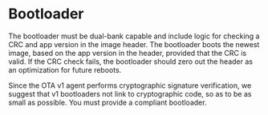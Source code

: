 # Bootloader<a name="porting-bootloader"></a>

The bootloader must be dual\-bank capable and include logic for checking a CRC and app version in the image header\. The bootloader boots the newest image, based on the app version in the header, provided that the CRC is valid\. If the CRC check fails, the bootloader should zero out the header as an optimization for future reboots\.

Since the OTA v1 agent performs cryptographic signature verification, we suggest that v1 bootloaders not link to cryptographic code, so as to be as small as possible\. You must provide a compliant bootloader\.